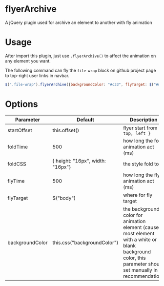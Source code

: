 # flyerArchive

A jQuery plugin used for archive an element to another with fly animation

# Usage

After import this plugin, just use `.flyerArchive()` to affect the animation on any element you want.

The following command can fly the `file-wrap` block on github project page to top-right user links in navbar.

```js
$(".file-wrap").flyerArchive({backgroundColor: "#c33", flyTarget: $("#user-links")});
```

# Options

Parameter       | Default       | Description
----------------|---------------|------------
startOffset     | this.offset() | flyer start from `{ top, left }`
foldTime        | 500           | how long the fold animation act (ms)
foldCSS         | { height: "16px", width: "16px"}  | the style fold to
flyTime         | 500           | how long the fly animation act (ms)
flyTarget       | $("body")     | where for fly target
backgroundColor | this.css("backgroundColor")       | the background color for animation element (cause most element with a white or blank background color, this parameter should set manually in recommendation)

